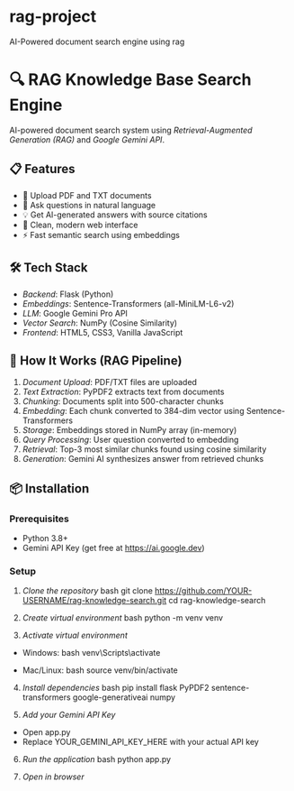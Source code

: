 # rag-project
AI-Powered document search engine using rag 

# 🔍 RAG Knowledge Base Search Engine

AI-powered document search system using *Retrieval-Augmented Generation (RAG)* and *Google Gemini API*.

## 📋 Features

- 📄 Upload PDF and TXT documents
- 🤖 Ask questions in natural language
- 💡 Get AI-generated answers with source citations
- 🎨 Clean, modern web interface
- ⚡ Fast semantic search using embeddings

## 🛠 Tech Stack

- *Backend*: Flask (Python)
- *Embeddings*: Sentence-Transformers (all-MiniLM-L6-v2)
- *LLM*: Google Gemini Pro API
- *Vector Search*: NumPy (Cosine Similarity)
- *Frontend*: HTML5, CSS3, Vanilla JavaScript

## 🚀 How It Works (RAG Pipeline)

1. *Document Upload*: PDF/TXT files are uploaded
2. *Text Extraction*: PyPDF2 extracts text from documents
3. *Chunking*: Documents split into 500-character chunks
4. *Embedding*: Each chunk converted to 384-dim vector using Sentence-Transformers
5. *Storage*: Embeddings stored in NumPy array (in-memory)
6. *Query Processing*: User question converted to embedding
7. *Retrieval*: Top-3 most similar chunks found using cosine similarity
8. *Generation*: Gemini AI synthesizes answer from retrieved chunks

## 📦 Installation

### Prerequisites
- Python 3.8+
- Gemini API Key (get free at https://ai.google.dev)

### Setup

1. *Clone the repository*
bash
git clone https://github.com/YOUR-USERNAME/rag-knowledge-search.git
cd rag-knowledge-search


2. *Create virtual environment*
bash
python -m venv venv


3. *Activate virtual environment*
- Windows:
bash
  venv\Scripts\activate

- Mac/Linux:
bash
  source venv/bin/activate


4. *Install dependencies*
bash
pip install flask PyPDF2 sentence-transformers google-generativeai numpy


5. *Add your Gemini API Key*
- Open app.py
- Replace YOUR_GEMINI_API_KEY_HERE with your actual API key

6. *Run the application*
bash
python app.py


7. *Open in browser*
